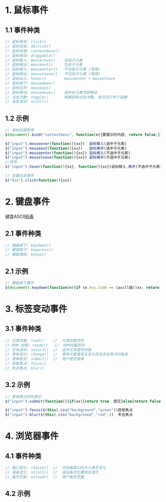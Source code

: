 # 1. 鼠标事件

## 1.1 事件种类

```js
// 鼠标单击: click()
// 鼠标双击: dbclick()
// 鼠标右键: contextmenu()
// 鼠标拖动: draggable()
// 鼠标移入: mouserove()    包括子元素
// 鼠标移出: mouseout()     包括子元素
// 鼠标移入: mouseenter()   不包括子元素 (常用)
// 鼠标移出: mouseleave()   不包括子元素 (常用)
// 鼠标出入: hover()        mouseenter + mouseleave
// 鼠标按下: mousedown()
// 鼠标松开: mouseup()
// 鼠标移动: mousemove()    鼠标在元素内部移动
// 点击次数: toggle()       根据鼠标点击次数, 依次运行多个函数
// 滚轮滚动: scroll()
```

## 1.2 示例

```js
// 鼠标右键禁用
$(document).bind("contextmenu", function(e){要展示的内容; return false;})

$("input").mouseover(function(){xx})  鼠标移入(选中子元素)
$("input").mouseout(function(){xx})   鼠标离开(选中子元素)
$("input").mouseenter(function(){xx}) 鼠标移入(不选中子元素)
$("input").mouseleave(function(){xx}) 鼠标离开(不选中子元素)
//简写
$("input").hover(function(){xx}, function(){xx})鼠标移入,离开(不选中子元素)

// 左键点击事件
$("div").click(function(){xx})
```

# 2. 键盘事件

键盘ASCII[码表](.image/17-%E4%BA%8B%E4%BB%B6%E7%9B%91%E5%90%AC/\键盘检测码表.html)

## 2.1 事件种类

```js
// 键盘按下: keydown()
// 键盘按下: keypress()
// 键盘弹起: keyup()
```

## 2.1 示例

```js
// 键盘按下事件
$(document).keydown(function(e){if (e.key.Code == (ascll值))xx; return false;})
```

# 3. 标签变动事件

## 3.1 事件种类

```js
// 元素加载: load()    //  元素加载完毕
// DOM 加载: ready()   //  DOM加载完毕
// 文本选中: select()  //  选中文本框中内容
// 表单变化: change()  //  表单元素值发生变化而且失去焦点时触发
// 表单提交: submit()  //  用户提交表单
// 获取焦点: focus()
// 失去焦点: blur()
```

## 3.2 示例

```js
// 表单提交校验提交
$("input").submit(function(){if(xx){return true  提交}else{return false  不提交})

$("input").focus($(this).css("background","green"))获取焦点
$("input").blur($(this).css("background","red";))  失去焦点
```

# 4. 浏览器事件

## 4.1 事件种类

```js
// 窗口变化: resize()  //  浏览器窗口的大小发生变化
// 滚条变化: scroll()  //  滚动条的位置发生变化
// 离开页面: unload()  //  用户离开页面 
```

## 4.2 示例